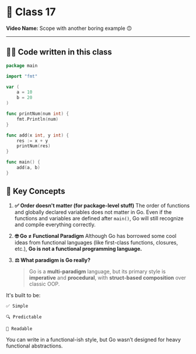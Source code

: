 # 📘 Class 17  
**Video Name:** Scope with another boring example 🙃

---

## 🧑‍💻 Code written in this class

```go
package main

import "fmt"

var (
	a = 10
	b = 20
)

func printNum(num int) {
	fmt.Println(num)
}

func add(x int, y int) {
	res := x + y
	printNum(res)
}

func main() {
	add(a, b)
}
```
## 🧠 Key Concepts

1. **✅ Order doesn't matter (for package-level stuff)**
    The order of functions and globally declared variables does not matter in Go.
    Even if the functions and variables are defined after `main()`, Go will still recognize and compile everything correctly.

2. **🤓 Go ≠ Functional Paradigm**
    Although Go has borrowed some cool ideas from functional languages (like first-class functions, closures, etc.), **Go is not a functional programming language.**

3. **⚖️ What paradigm is Go really?**

    > Go is a **multi-paradigm** language, but its primary style is **imperative** and **procedural**, with **struct-based composition** over classic OOP.

It's built to be:

    ✅ Simple

    🔍 Predictable

    📖 Readable

You can write in a functional-ish style, but Go wasn’t designed for heavy functional abstractions.

